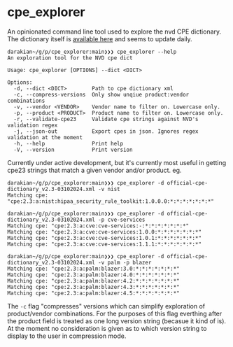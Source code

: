 # cpe_explorer

An opinionated command line tool used to explore the nvd CPE dictionary.
The dictionary itself is [available here](https://nvd.nist.gov/products/cpe) and seems to update daily.

```
darakian~/g/p/cpe_explorer:main❯❯❯ cpe_explorer --help
An exploration tool for the NVD cpe dict

Usage: cpe_explorer [OPTIONS] --dict <DICT>

Options:
  -d, --dict <DICT>        Path to cpe dictionary xml
  -c, --compress-versions  Only show unqiue product:vendor combinations
  -v, --vendor <VENDOR>    Vendor name to filter on. Lowercase only.
  -p, --product <PRODUCT>  Product name to filter on. Lowercase only.
  -r, --validate-cpe23     Validate cpe strings against NVD's validation regex
  -j, --json-out           Export cpes in json. Ignores regex validation at the moment
  -h, --help               Print help
  -V, --version            Print version
  ```

Currently under active development, but it's currently most useful in getting cpe23 strings that match a given vendor and/or product.
eg.
```
darakian~/g/p/cpe_explorer:main❯❯❯ cpe_explorer -d official-cpe-dictionary_v2.3-03102024.xml -v nist
Matching cpe: "cpe:2.3:a:nist:hipaa_security_rule_toolkit:1.0.0.0:*:*:*:*:*:*:*"
```
```
darakian~/g/p/cpe_explorer:main❯❯❯ cpe_explorer -d official-cpe-dictionary_v2.3-03102024.xml -p cve-services
Matching cpe: "cpe:2.3:a:cve:cve-services:-:*:*:*:*:*:*:*"
Matching cpe: "cpe:2.3:a:cve:cve-services:1.0.0:*:*:*:*:*:*:*"
Matching cpe: "cpe:2.3:a:cve:cve-services:1.0.1:*:*:*:*:*:*:*"
Matching cpe: "cpe:2.3:a:cve:cve-services:1.1.1:*:*:*:*:*:*:*"
```
```
darakian~/g/p/cpe_explorer:main❯❯❯ cpe_explorer -d official-cpe-dictionary_v2.3-03102024.xml -v palm -p blazer
Matching cpe: "cpe:2.3:a:palm:blazer:3.0:*:*:*:*:*:*:*"
Matching cpe: "cpe:2.3:a:palm:blazer:4.0:*:*:*:*:*:*:*"
Matching cpe: "cpe:2.3:a:palm:blazer:4.2:*:*:*:*:*:*:*"
Matching cpe: "cpe:2.3:a:palm:blazer:4.3:*:*:*:*:*:*:*"
Matching cpe: "cpe:2.3:a:palm:blazer:4.5:*:*:*:*:*:*:*"
```
The `-c` flag "compresses" versions which can simplify exploration of product/vendor combinations. For the purposes of this flag everthing after the product field is treated as one long version string (becasue it kind of is). At the moment no consideration is given as to which version string to display to the user in compression mode.
